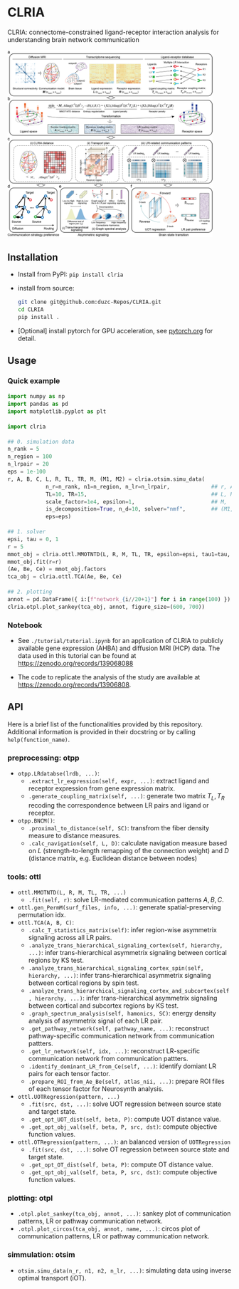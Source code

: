 # CLRIA

CLRIA: connectome-constrained ligand-receptor interaction analysis for understanding brain network communication

<img src="./img/Fig1.png" alt="Fig1" style="zoom: 45%;" />



## Installation

*   Install from PyPI: `pip install clria`

*   install from source:

    ```bash
    git clone git@github.com:duzc-Repos/CLRIA.git
    cd CLRIA
    pip install .
    ```

*   [Optional] install pytorch for GPU acceleration, see [pytorch.org](https://pytorch.org/) for detail.



## Usage

### Quick example

```python
import numpy as np
import pandas as pd
import matplotlib.pyplot as plt

import clria

## 0. simulation data
n_rank = 5
n_region = 100
n_lrpair = 20
eps = 1e-100
r, A, B, C, L, R, TL, TR, M, (M1, M2) = clria.otsim.simu_data(
            n_r=n_rank, n1=n_region, n_lr=n_lrpair,             ## r, A, B, C
            TL=10, TR=15,                                       ## L, R, TL, TR
            scale_factor=1e4, epsilon=1,                        ## M, 
            is_decomposition=True, n_d=10, solver="nmf",        ## (M1, M2)
            eps=eps)

## 1. solver
epsi, tau = 0, 1
r = 5
mmot_obj = clria.ottl.MMOTNTD(L, R, M, TL, TR, epsilon=epsi, tau1=tau, tau2=tau,)
mmot_obj.fit(r=r)
(Ae, Be, Ce) = mmot_obj.factors
tca_obj = clria.ottl.TCA(Ae, Be, Ce)

## 2. plotting
annot = pd.DataFrame({ i:[f"network_{i//20+1}"] for i in range(100) }).T ## random generate annotation
clria.otpl.plot_sankey(tca_obj, annot, figure_size=(600, 700))

```



### Notebook

*   See `./tutorial/tutorial.ipynb` for an application of CLRIA to publicly available gene expression (AHBA) and diffusion MRI (HCP) data. The data used in this tutorial can be found at https://zenodo.org/records/139068088

*   The code to replicate the analysis of the study are available at https://zenodo.org/records/13906808.

## API

Here is a brief list of the functionalities provided by this repository. Additional information is provided in their docstring or by calling `help(function_name)`.

### preprocessing: otpp

*   `otpp.LRdatabse(lrdb, ...)`: 
    *   `.extract_lr_expression(self, expr, ...)`: extract ligand and receptor expression from gene expression matrix.
    *   `.generate_coupling_matrix(self, ...)`: generate two matrix $T_L, T_R$ recoding the correspondence between LR pairs and ligand or receptor.
*   `otpp.BNCM()`:
    *   `.proximal_to_distance(self, SC)`: transfrom the fiber density measure to distance measures.
    *   `.calc_navigation(self, L, D)`: calculate navigation measure based on $L$ (strength-to-length remapping of the connection weight) and $D$ (distance matrix, e.g. Euclidean distance between nodes)

### tools: ottl

*   `ottl.MMOTNTD(L, R, M, TL, TR, ...)`
    *   `.fit(self, r)`: solve LR-mediated communication patterns $A, B, C$.
*   `ottl.gen_PermM(surf_files, info, ...)`:  generate spatial-preserving permutation idx. 
*   `ottl.TCA(A, B, C)`: 
    *   `.calc_T_statistics_matrix(self)`: infer region-wise asymmetrix signaling across all LR pairs.
    *   `.analyze_trans_hierarchical_signaling_cortex(self, hierarchy, ...)`: infer trans-hierarchical asymmetrix signaling between cortical regions by KS test.
    *   `.analyze_trans_hierarchical_signaling_cortex_spin(self, hierarchy, ...)`: infer trans-hierarchical asymmetrix signaling between cortical regions by spin test.
    *   `.analyze_trans_hierarchical_signaling_cortex_and_subcortex(self, hierarchy, ...)`: infer trans-hierarchical asymmetrix signaling between cortical and subcortex regions by KS test.
    *   `.graph_spectrum_analysis(self, hamonics, SC)`: energy density analysis of asymmetrix signal of each LR pair.
    *   `.get_pathway_network(self, pathway_name, ...)`: reconstruct pathway-specific communication network from communication pattters.
    *   `.get_lr_network(self, idx, ...)`: reconstruct LR-specific communication network from communication pattters.
    *   `.identify_dominant_LR_from_Ce(self, ...)`: identify domiant LR pairs for each tensor factor.
    *   `.prepare_ROI_from_Ae_Be(self, atlas_nii, ...)`: prepare ROI files of each tensor factor for Neurosynth analysis.
*   `ottl.UOTRegression(pattern, ...)`
    *   `.fit(src, dst, ...)`: solve UOT regression between source state and target state.
    *   `.get_opt_UOT_dist(self, beta, P)`: compute UOT distance value.
    *   `.get_opt_obj_val(self, beta, P, src, dst)`: compute objective function values.
*   `ottl.OTRegression(pattern, ...)`: an balanced version of `UOTRegression`
    *   `.fit(src, dst, ...)`: solve OT regression between source state and target state.
    *   `.get_opt_OT_dist(self, beta, P)`: compute OT distance value.
    *   `.get_opt_obj_val(self, beta, P, src, dst)`: compute objective function values.

### plotting: otpl

*   `.otpl.plot_sankey(tca_obj, annot, ...)`: sankey plot of communication patterns, LR or pathway communication network.
*   `.otpl.plot_circos(tca_obj, annot, name, ...)`: circos plot of communication patterns, LR or pathway communication network.

### simmulation: otsim

*   `otsim.simu_data(n_r, n1, n2, n_lr, ...)`: simulating data using inverse optimal transport (iOT).

